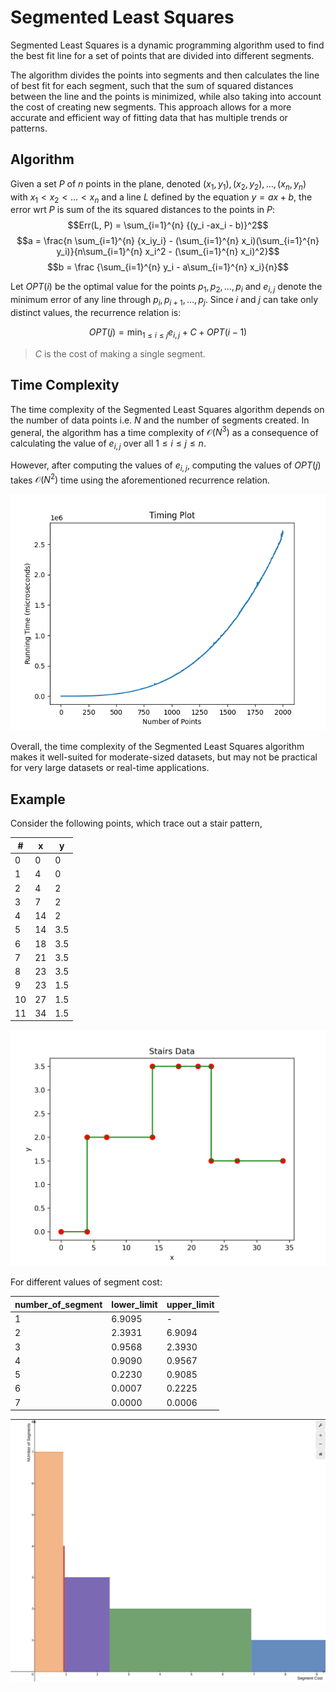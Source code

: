 # Segmented Least Squares

Segmented Least Squares is a dynamic programming algorithm used to find the best fit line for a set of points that are divided into different segments. 

The algorithm divides the points into segments and then calculates the line of best fit for each segment, such that the sum of squared distances between the line and the points is minimized, while also taking into account the cost of creating new segments. This approach allows for a more accurate and efficient way of fitting data that has multiple trends or patterns.

## Algorithm

Given a set $P$ of $n$ points in the plane, denoted $(x_1, y_1), (x_2, y_2), …, (x_n, y_n)$ with  $x_1 < x_2 < …< x_n$ and a line $L$ defined by the equation $y = ax + b$, the error wrt $P$ is sum of the its squared distances to the points in $P$:
$$Err(L, P) = \sum_{i=1}^{n} {(y_i -ax_i - b)}^2$$
$$a = \frac{n \sum_{i=1}^{n} {x_iy_i} - (\sum_{i=1}^{n} x_i)(\sum_{i=1}^{n} y_i)}{n\sum_{i=1}^{n} x_i^2 - (\sum_{i=1}^{n} x_i)^2}$$
$$b = \frac {\sum_{i=1}^{n} y_i - a\sum_{i=1}^{n} x_i}{n}$$

Let $OPT(i)$ be the optimal value for the points $p_1, p_2, …, p_i$ and $e_{i,j}$ denote the minimum error of any line through $p_i, p_{i+1}, …, p_j$.  Since $i$ and $j$ can take only distinct values, the recurrence relation is:

$$OPT(j) = \min_{1\le i \le j}  e_{i,j} + C + OPT(i-1)$$

> $C$ is the cost of making a single segment.

## Time Complexity

The time complexity of the Segmented Least Squares algorithm depends on the number of data points i.e. $N$ and the number of segments created. In general, the algorithm has a time complexity of $\mathcal{O}(N^3)$ as a consequence of calculating the value of $e_{i,j}$ over all $1 \le i \le j \le n$.

However, after computing the values of $e_{i,j}$, computing the values of $OPT(j)$ takes $\mathcal{O}(N^2)$ time using the aforementioned recurrence relation.

![Timing Plot](./plots/plot.png)

Overall, the time complexity of the Segmented Least Squares algorithm makes it well-suited for moderate-sized datasets, but may not be practical for very large datasets or real-time applications.

## Example

Consider the following points, which trace out a stair pattern,

| #   | x   | y   |
| --- | --- | --- |
| 0   | 0   | 0   |
| 1   | 4   | 0   |
| 2   | 4   | 2   |
| 3   | 7   | 2   |
| 4   | 14  | 2   |
| 5   | 14  | 3.5 |
| 6   | 18  | 3.5 |
| 7   | 21  | 3.5 |
| 8   | 23  | 3.5 |
| 9   | 23  | 1.5 |
| 10  | 27  | 1.5 |
| 11  | 34  | 1.5 |
 
![Stairs Data](./plots/stairs.png)

For different values of segment cost:

| number_of_segment | lower_limit | upper_limit |
| ----------------- | ----------- | ----------- |
| 1                 | 6.9095      | -           |
| 2                 | 2.3931      | 6.9094      |
| 3                 | 0.9568      | 2.3930      |
| 4                 | 0.9090      | 0.9567      |
| 5                 | 0.2230      | 0.9085      |
| 6                 | 0.0007      | 0.2225      |
| 7                 | 0.0000      | 0.0006      |

![Stairs Data](./sample_tc.png)
